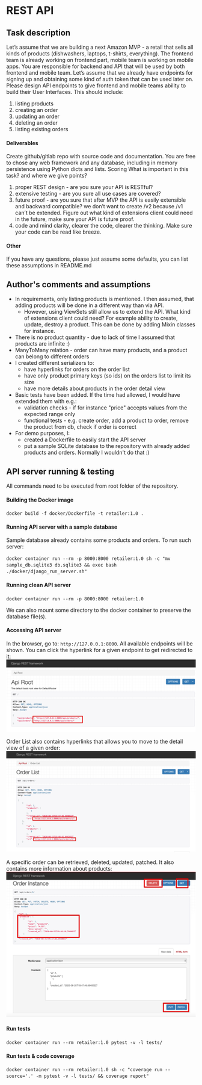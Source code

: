 # REST API

## Task description
Let’s assume that we are building a next Amazon MVP - a retail that sells all kinds of products (dishwashers, laptops, t-shirts, everything). The frontend team is already working on frontend part, mobile team is working on mobile apps. You are responsible for backend and API that will be used by both frontend and mobile team.
Let’s assume that we already have endpoints for signing up and obtaining some kind of auth token that can be used later on.
Please design API endpoints to give frontend and mobile teams ability to build their User
Interfaces. This should include:
1. listing products
2. creating an order
3. updating an order
4. deleting an order
5. listing existing orders

#### Deliverables
Create github/gitlab repo with source code and documentation. You are free to chose any web framework and any database, including in memory persistence using Python dicts and lists.
Scoring
What is important in this task? and where we give points?
1. proper REST design - are you sure your API is RESTful?
2. extensive testing - are you sure all use cases are covered?
3. future proof - are you sure that after MVP the API is easily extensible and backward
compatible? we don’t want to create /v2 because /v1 can’t be extended. Figure out what
kind of extensions client could need in the future, make sure your API is future proof.
4. code and mind clarity, clearer the code, clearer the thinking. Make sure your code can be
read like breeze.

#### Other
If you have any questions, please just assume some defaults, you can list these assumptions in README.md


## Author's comments and assumptions
- In requirements, only listing products is mentioned. I then assumed, that adding products will be done in a different way than via API.
    - However, using ViewSets still allow us to extend the API. What kind of extensions client could need? 
    For example ability to create, update, destroy a product. This can be done by adding Mixin classes for instance. 
- There is no product quantity - due to lack of time I assumed that products are infinite :)
- ManyToMany relation - order can have many products, and a product can belong to different orders
- I created different serializers to:
    - have hyperlinks for orders on the order list
    - have only product primary keys (so ids) on the orders list to limit its size
    - have more details about products in the order detail view
- Basic tests have been added. If the time had allowed, I would have extended them with e.g.:
    - validation checks - if for instance "price" accepts values from the expected range only
    - functional tests - e.g. create order, add a product to order, remove the product from db, check if order is correct
- For demo purposes, I:
    - created a Dockerfile to easily start the API server
    - put a sample SQLite database to the repository with already added products and orders. Normally I wouldn't do that :)


## API server running & testing
All commands need to be executed from root folder of the repository.

#### Building the Docker image
`docker build -f docker/Dockerfile -t retailer:1.0 .`


#### Running API server with a sample database
Sample database already contains some products and orders. To run such server:

`docker container run --rm -p 8000:8000 retailer:1.0 sh -c "mv sample_db.sqlite3 db.sqlite3 && exec bash ./docker/django_run_server.sh"`


#### Running clean API server
`docker container run --rm -p 8000:8000 retailer:1.0`

We can also mount some directory to the docker container to preserve the database file(s).


#### Accessing API server
In the browser, go to: `http://127.0.0.1:8000`.
All available endpoints will be shown. You can click the hyperlink for a given endpoint to get redirected to it:
![Screenshot](images/api_root.png)

Order List also contains hyperlinks that allows you to move to the detail view of a given order:
![Screenshot](images/order_list.png)

A specific order can be retrieved, deleted, updated, patched. It also contains more information about products: 
![Screenshot](images/order_details.png)

#### Run tests
`docker container run --rm retailer:1.0 pytest -v -l tests/`

#### Run tests & code coverage
`docker container run --rm retailer:1.0 sh -c "coverage run --source='.' -m pytest -v -l tests/ && coverage report"`
